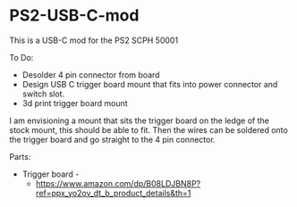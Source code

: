 # PS2-USB-C-mod

This is a USB-C mod for the PS2 SCPH 50001

To Do:
  - Desolder 4 pin connector from board
  - Design USB C trigger board mount that fits into power connector and switch slot.
  - 3d print trigger board mount

I am envisioning a mount that sits the trigger board on the ledge of the stock mount, this should be able to fit. Then the wires can be soldered onto the trigger board and go straight to the 4 pin connector.

Parts:
  - Trigger board -
    - https://www.amazon.com/dp/B08LDJBN8P?ref=ppx_yo2ov_dt_b_product_details&th=1
